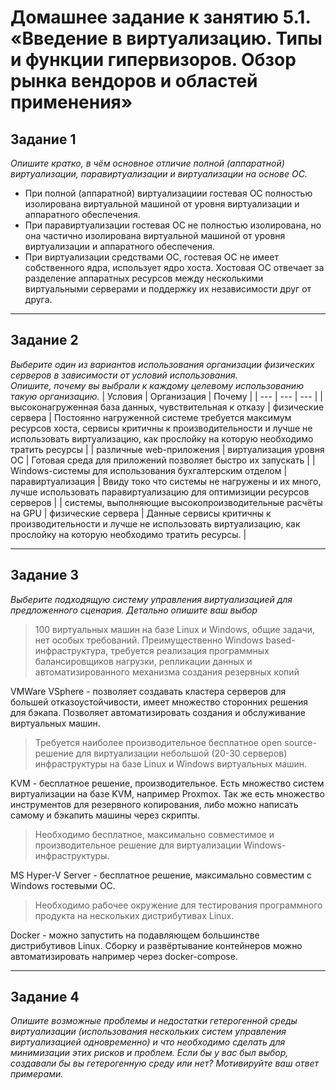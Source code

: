 # Домашнее задание к занятию 5.1. «Введение в виртуализацию. Типы и функции гипервизоров. Обзор рынка вендоров и областей применения»

## Задание 1

*Опишите кратко, в чём основное отличие полной (аппаратной) виртуализации, паравиртуализации и виртуализации на основе ОС.*

+ При полной (аппаратной) виртуализациии гостевая ОС полностью изолирована виртуальной машиной от уровня виртуализации и аппаратного обеспечения.
+ При паравиртуализации гостевая ОС не полностью изолирована, но она частично изолирована виртуальной машиной от уровня виртуализации и аппаратного обеспечения.
+ При виртуализации средствами ОС, гостевая ОС не имеет собственного ядра, использует ядро хоста. Хостовая ОС отвечает за разделение аппаратных ресурсов 
 между несколькими виртуальными серверами и поддержку их независимости друг от друга.
***

## Задание 2

*Выберите один из вариантов использования организации физических серверов в зависимости от условий использования.*  
*Опишите, почему вы выбрали к каждому целевому использованию такую организацию.*
| Условия | Организация | Почему |
| --- | --- | --- |
| высоконагруженная база данных, чувствительная к отказу | физические сервера | Постоянно нагруженной системе требуется максимум ресурсов хоста, сервисы критичны к производительности и лучше не использовать виртуализацию, как прослойку на которую необходимо тратить ресурсы |
| различные web-приложения | виртуализация уровня ОС | Готовая среда для приложений позволяет быстро их запускать  |
| Windows-системы для использования бухгалтерским отделом | паравиртуализация | Ввиду токо что системы не нагружены и их много, лучше использовать паравиртуализацию для оптимизиции ресурсов серверов |
| системы, выполняющие высокопроизводительные расчёты на GPU | физические сервера | Данные сервисы критичны к производительности и лучше не использовать виртуализацию, как прослойку на которую необходимо тратить ресурсы. |
***

## Задание 3

*Выберите подходящую систему управления виртуализацией для предложенного сценария. Детально опишите ваш выбор*
 
>100 виртуальных машин на базе Linux и Windows, общие задачи, нет особых требований. Преимущественно Windows based-инфраструктура, требуется реализация программных балансировщиков нагрузки, репликации данных и автоматизированного механизма создания резервных копий

VMWare VSphere - позволяет создавать кластера серверов для большей отказоустойчивости, имеет множество сторонних решения для бэкапа. Позволяет автоматизировать создания и обслуживание виртуальных машин.

>Требуется наиболее производительное бесплатное open source-решение для виртуализации небольшой (20-30 серверов) инфраструктуры на базе Linux и Windows виртуальных машин.

KVM - бесплатное решение, производительное. Есть множество систем виртуализации на базе KVM, например Proxmox. Так же есть множество инструментов для резервного копирования, либо можно написать самому и бэкапить машины через скрипты.

>Необходимо бесплатное, максимально совместимое и производительное решение для виртуализации Windows-инфраструктуры.

MS Hyper-V Server - бесплатное решение, максимально совместим c Windows гостевыми ОС.

>Необходимо рабочее окружение для тестирования программного продукта на нескольких дистрибутивах Linux.

Docker - можно запустить на подавляющем большинстве дистрибутивов Linux. Сборку и развёртывание контейнеров можно автоматизировать например через docker-compose.

***

## Задание 4

*Опишите возможные проблемы и недостатки гетерогенной среды виртуализации (использования нескольких систем управления виртуализацией одновременно) и что необходимо сделать для минимизации этих рисков и проблем. Если бы у вас был выбор, создавали бы вы гетерогенную среду или нет? Мотивируйте ваш ответ примерами.*
